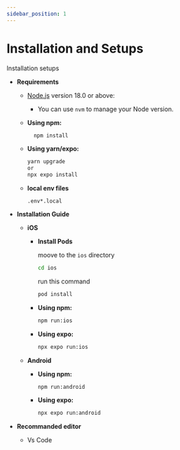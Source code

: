 ```yaml
---
sidebar_position: 1
---
```


# Installation and Setups
Installation setups
- **Requirements**
    - [Node.js](https://nodejs.org/en/download/) version 18.0 or above:
        - You can use <code>nvm</code> to manage your Node version.
    - **Using npm:**
      ```bash
        npm install 
      ```
    - **Using yarn/expo:**
      ``` bash
      yarn upgrade 
      or
      npx expo install
      ```
    - **local env files**

      `.env*.local `
- **Installation Guide**

  - **iOS**
    - **Install Pods**

      moove to the <code>ios</code> directory
      ```bash
      cd ios
      ```
      run this command
      ```bash
      pod install 
      ```
    - **Using npm:**
      ```bash
      npm run:ios
      ```
    - **Using expo:**
      ```bash
      npx expo run:ios
      ```
  - **Android**

    - **Using npm:**
      ```bash
      npm run:android
      ```
    - **Using expo:**
      ```bash
      npx expo run:android
      ```
- **Recommanded editor** 
  - Vs Code 